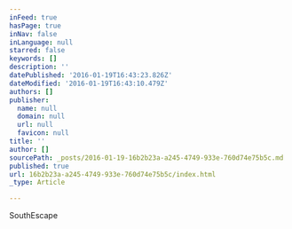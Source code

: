 ```yaml
---
inFeed: true
hasPage: true
inNav: false
inLanguage: null
starred: false
keywords: []
description: ''
datePublished: '2016-01-19T16:43:23.826Z'
dateModified: '2016-01-19T16:43:10.479Z'
authors: []
publisher:
  name: null
  domain: null
  url: null
  favicon: null
title: ''
author: []
sourcePath: _posts/2016-01-19-16b2b23a-a245-4749-933e-760d74e75b5c.md
published: true
url: 16b2b23a-a245-4749-933e-760d74e75b5c/index.html
_type: Article

---
```

SouthEscape